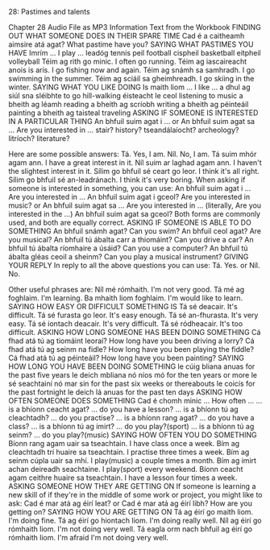 28: Pastimes and talents

Chapter 28 Audio File as MP3
Information Text from the Workbook
FINDING OUT WHAT SOMEONE DOES IN THEIR SPARE TIME
Cad é a caitheamh aimsire atá agat? What pastime have you?
SAYING WHAT PASTIMES YOU HAVE
Imrím ... I play ...
leadóg tennis
peil football
cispheil basketball
eitpheil volleyball
Téim ag rith go minic. I often go running.
Téim ag iascaireacht anois is arís. I go fishing now and again.
Téim ag snámh sa samhradh. I go swimming in the summer.
Téim ag sciáil sa gheimhreadh. I go skiing in the winter.
SAYING WHAT YOU LIKE DOING
Is maith liom ... I like ...
a dhul ag siúl sna sléibhte to go hill-walking
éisteacht le ceol listening to music
a bheith ag léamh reading
a bheith ag scríobh writing
a bheith ag péinteáil painting
a bheith ag taisteal traveling
ASKING IF SOMEONE IS INTERESTED IN A PARTICULAR THING
An bhfuil suim agat i ...
or
An bhfuil suim agat sa ... Are you interested in ...
stair? history?
tseandálaíocht? archeology?
litríoch? literature?

Here are some possible answers:
Tá. Yes, I am.
Níl. No, I am.
Tá suim mhór agam ann. I have a great interest in it.
Níl suim ar laghad agam ann. I haven't the slightest interest in it.
Sílim go bhfuil sé ceart go leor. I think it's all right.
Sílim go bhfuil sé an-leadránach. I think it's very boring.
When asking if someone is interested in something, you can use:
An bhfuil suim agat i ... Are you interested in ...
An bhfuil suim agat i gceol? Are you interested in music?
or
An bhfuil suim agat sa ... Are you interested in ... (literally, Are you interested in the ...)
An bhfuil suim agat sa gceol?
Both forms are commonly used, and both are equally correct.
ASKING IF SOMEONE IS ABLE TO DO SOMETHING
An bhfuil snámh agat? Can you swim?
An bhfuil ceol agat? Are you musical?
An bhfuil tú ábalta carr a thiomáint? Can you drive a car?
An bhfuil tú ábalta ríomhaire a úsáid? Can you use a computer?
An bhfuil tú ábalta gléas ceoil a sheinm? Can you play a musical instrument?
GIVING YOUR REPLY
In reply to all the above questions you can use:
Tá. Yes.
or
Níl. No.

Other useful phrases are:
Níl mé rómhaith. I'm not very good.
Tá mé ag foghlaim. I'm learning.
Ba mhaith liom foghlaim. I'm would like to learn.
SAYING HOW EASY OR DIFFICULT SOMETHING IS
Tá sé deacair. It's difficult.
Tá sé furasta go leor. It's easy enough.
Tá sé an-fhurasta. It's very easy.
Tá sé iontach deacair. It's very difficult.
Tá sé ródheacair. It's too difficult.
ASKING HOW LONG SOMEONE HAS BEEN DOING SOMETHING
Cá fhad atá tú ag tiomáint leoraí? How long have you been driving a lorry?
Cá fhad atá tú ag seinm na fidle? How long have you been playing the fiddle?
Cá fhad atá tú ag péinteáil? How long have you been painting?
SAYING HOW LONG YOU HAVE BEEN DOING SOMETHING
le cúig bliana anuas for the past five years
le deich mbliana nó níos mó for the ten years or more
le sé seachtainí nó mar sin for the past six weeks or thereabouts
le coicís for the past fortnight
le deich lá anuas for the past ten days
ASKING HOW OFTEN SOMEONE DOES SOMETHING
Cad é chomh minic ... How often ...
... is a bhíonn ceacht agat? ... do you have a lesson?
... is a bhíonn tú ag cleachtadh? ... do you practise?
... is a bhíonn rang agat? ... do you have a class?
... is a bhíonn tú ag imirt? ... do you play?(sport)
... is a bhíonn tú ag seinm? ... do you play?(music)
SAYING HOW OFTEN YOU DO SOMETHING
Bíonn rang agam uair sa tseachtain. I have class once a week.
Bím ag cleachtadh trí huaire sa tseachtain. I practise three times a week.
Bím ag seinm cúpla uair sa mhí. I play(music) a couple times a month.
Bím ag imirt achan deireadh seachtaine. I play(sport) every weekend.
Bíonn ceacht agam ceithre huaire sa tseachtain. I have a lesson four times a week.
ASKING SOMEONE HOW THEY ARE GETTING ON
If someone is learning a new skill of if they're in the middle of some work or project, you might like to ask:
Cad é mar atá ag éirí leat?
or
Cad é mar atá ag éirí libh? How are you getting on?
SAYING HOW YOU ARE GETTING ON
Tá ag éirí go maith liom. I'm doing fine.
Tá ag éirí go hiontach liom. I'm doing really well.
Níl ag éirí go rómhaith liom. I'm not doing very well.
Tá eagla orm nach bhfuil ag éirí go rómhaith liom. I'm afraid I'm not doing very well.